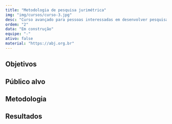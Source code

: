 ```yaml
---
title: "Metodologia de pesquisa jurimétrica"
img: "img/cursos/curso-3.jpg"
desc: "Curso avançado para pessoas interessadas em desenvolver pesquisas jurimétricas."
ordem: "2"
data: "Em construção"
equipe: "-"
ativo: false
material: "https://abj.org.br"
---
```


## Objetivos

## Público alvo

## Metodologia

## Resultados
